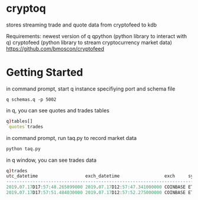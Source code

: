 # cryptoq
stores streaming trade and quote data from cryptofeed to kdb

Requirements:
newest version of q
qpython (python library to interact with q)
cryptofeed (python library to stream cryptocurrency market data) https://github.com/bmoscon/cryptofeed


# Getting Started
in command prompt, start q instance specifiying port and schema file
```
q schemas.q -p 5002
```

in q, you can see quotes and trades tables
```q
q)tables[]
`quotes`trades
```

in command prompt, run taq.py to record market data
```python
python taq.py
```

in q window, you can see trades data
```q
q)trades
utc_datetime                  exch_datetime                 exch     sym     ..
-----------------------------------------------------------------------------..
2019.07.17D17:57:48.265899000 2019.07.17D12:57:47.341000000 COINBASE ETH-USD ..
2019.07.17D17:57:51.484030000 2019.07.17D12:57:52.275000000 COINBASE ETH-USD ..
```







